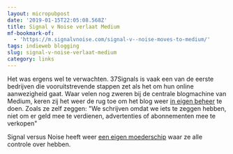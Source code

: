 ```yaml
---
layout: micropubpost
date: '2019-01-15T22:05:08.568Z'
title: Signal v Noise verlaat Medium
mf-bookmark-of:
  - 'https://m.signalvnoise.com/signal-v--noise-moves-to-medium/'
tags: indieweb blogging
slug: signal-v-noise-verlaat-medium
category: links
---
```

Het was ergens wel te verwachten. 37Signals is vaak een van de eerste bedrijven die vooruitstrevende stappen zet als het om hun online aanwezigheid gaat. Waar velen nog zweren bij de centrale blogmachine van Medium, keren zij het weer de rug toe om het blog weer [in eigen beheer](https://m.signalvnoise.com/signal-v-noise-exits-medium/) te doen. Zoals ze zelf zeggen: &quot;We schrijven omdat we iets te zeggen hebben, niet om er geld mee te verdienen, advertenties of abonnementen mee te verkopen&quot;

Signal versus Noise heeft weer [een eigen moederschip](/welkom-op-het-moederschip/) waar ze alle controle over hebben. 
